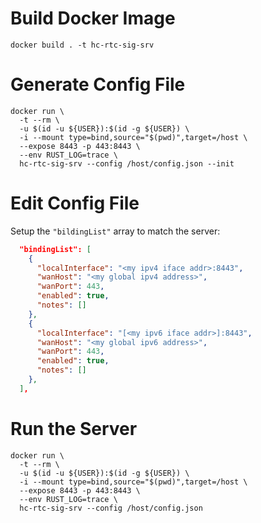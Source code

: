# Build Docker Image

```shell
docker build . -t hc-rtc-sig-srv
```

# Generate Config File

```shell
docker run \
  -t --rm \
  -u $(id -u ${USER}):$(id -g ${USER}) \
  -i --mount type=bind,source="$(pwd)",target=/host \
  --expose 8443 -p 443:8443 \
  --env RUST_LOG=trace \
  hc-rtc-sig-srv --config /host/config.json --init
```

# Edit Config File

Setup the `"bildingList"` array to match the server:

```json
  "bindingList": [
    {
      "localInterface": "<my ipv4 iface addr>:8443",
      "wanHost": "<my global ipv4 address>",
      "wanPort": 443,
      "enabled": true,
      "notes": []
    },
    {
      "localInterface": "[<my ipv6 iface addr>]:8443",
      "wanHost": "<my global ipv6 address>",
      "wanPort": 443,
      "enabled": true,
      "notes": []
    },
  ],
```

# Run the Server

```shell
docker run \
  -t --rm \
  -u $(id -u ${USER}):$(id -g ${USER}) \
  -i --mount type=bind,source="$(pwd)",target=/host \
  --expose 8443 -p 443:8443 \
  --env RUST_LOG=trace \
  hc-rtc-sig-srv --config /host/config.json
```
